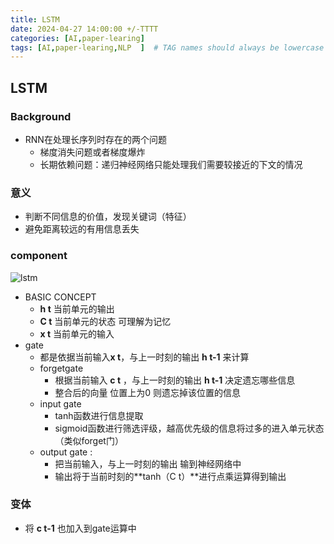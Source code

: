 ```yaml
---
title: LSTM
date: 2024-04-27 14:00:00 +/-TTTT
categories: [AI,paper-learing]
tags: [AI,paper-learing,NLP  ]  # TAG names should always be lowercase
---
```


## LSTM
### Background
* RNN在处理长序列时存在的两个问题
  * 梯度消失问题或者梯度爆炸
  * 长期依赖问题：递归神经网络只能处理我们需要较接近的下文的情况
  
### 意义
* 判断不同信息的价值，发现关键词（特征）
* 避免距离较远的有用信息丢失

### component
![lstm](https://raw.githubusercontent.com/huazZeng/huazZeng.github.io/main/_posts/img/LSTM.png)
* BASIC CONCEPT
  * **h t** 当前单元的输出
  * **C t** 当前单元的状态 可理解为记忆
  * **x t** 当前单元的输入
* gate
  * 都是依据当前输入**x t**，与上一时刻的输出 **h t-1** 来计算
  * forgetgate
    * 根据当前输入 **c t** ，与上一时刻的输出 **h t-1** 决定遗忘哪些信息
    * 整合后的向量 位置上为0 则遗忘掉该位置的信息
  * input gate
    * tanh函数进行信息提取
    * sigmoid函数进行筛选评级，越高优先级的信息将过多的进入单元状态（类似forget门）
  * output gate : 
    * 把当前输入，与上一时刻的输出 输到神经网络中
    * 输出将于当前时刻的**tanh（C t）**进行点乘运算得到输出

### 变体
* 将 **c t-1** 也加入到gate运算中